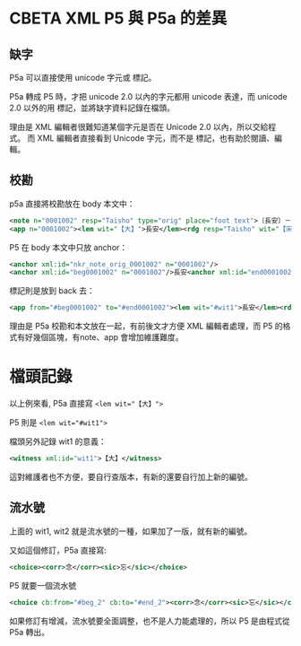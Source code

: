# CBETA XML P5 與 P5a 的差異

## 缺字

P5a 可以直接使用 unicode 字元或 <g> 標記。

P5a 轉成 P5 時，才把 unicode 2.0 以內的字元都用 unicode 表達，而 unicode 2.0 以外的用 <g> 標記，並將缺字資料記錄在檔頭。

理由是 XML 編輯者很難知道某個字元是否在 Unicode 2.0 以內，所以交給程式。
而 XML 編輯者直接看到 Unicode 字元，而不是 <g> 標記，也有助於閱讀、編輯。

## 校勘

p5a 直接將校勘放在 body 本文中：

```xml
<note n="0001002" resp="Taisho" type="orig" place="foot text">〔長安〕－【宋】</note>
<app n="0001002"><lem wit="【大】">長安</lem><rdg resp="Taisho" wit="【宋】"><space quantity="0"/></rdg></app>
```

P5 在 body 本文中只放 anchor：

```xml
<anchor xml:id="nkr_note_orig_0001002" n="0001002"/>
<anchor xml:id="beg0001002" n="0001002"/>長安<anchor xml:id="end0001002"/>
```

<app> 標記則是放到 back 去：

```xml
<app from="#beg0001002" to="#end0001002"><lem wit="#wit1">長安</lem><rdg resp="#resp1" wit="#wit2"><space quantity="0"/></rdg></app>
```

理由是 P5a 校勘和本文放在一起，有前後文才方便 XML 編輯者處理，而 P5 的格式有好幾個區塊，有note、app 會增加維護難度。

# 檔頭記錄

以上例來看, P5a 直接寫 `<lem wit="【大】">`

P5 則是 `<lem wit="#wit1">`

檔頭另外記錄 wit1 的意義：

```xml
<witness xml:id="wit1">【大】</witness>
```

這對維護者也不方便，要自行查版本，有新的還要自行加上新的編號。

## 流水號

上面的 wit1, wit2 就是流水號的一種，如果加了一版，就有新的編號。

又如這個修訂，P5a 直接寫:

```xml
<choice><corr>念</corr><sic>忘</sic></choice>
```

P5 就要一個流水號 

```xml
<choice cb:from="#beg_2" cb:to="#end_2"><corr>念</corr><sic>忘</sic></choice>
```

如果修訂有增減，流水號要全面調整，也不是人力能處理的，所以 P5 是由程式從 P5a 轉出。
